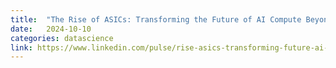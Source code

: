 ```yaml
---
title:  "The Rise of ASICs: Transforming the Future of AI Compute Beyond GPUs"
date:   2024-10-10
categories: datascience
link: https://www.linkedin.com/pulse/rise-asics-transforming-future-ai-compute-beyond-gpus-subhash-talluri-xtebe/?trackingId=IDGCTDI0Scasg%2F2IK1fwcg%3D%3D
---
```

